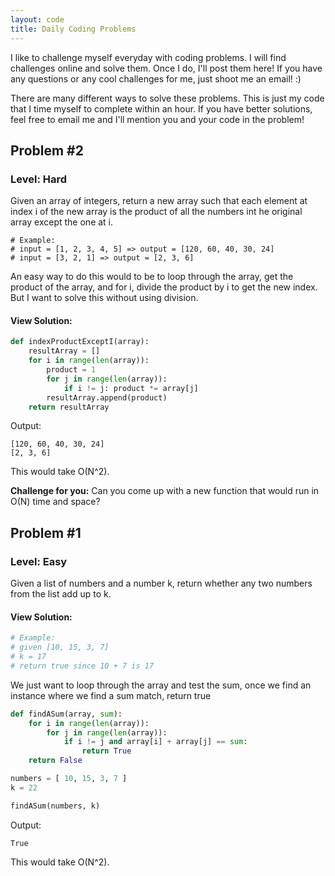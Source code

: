 ```yaml
---
layout: code
title: Daily Coding Problems
---
```


I like to challenge myself everyday with coding problems. I will find challenges online and solve them. Once I do, I'll post them here! If you have any questions or any cool challenges for me, just shoot me an email! :)

There are many different ways to solve these problems. This is just my code that I time myself to complete within an hour. If you have better solutions, feel free to email me and I'll mention you and your code in the problem!

## Problem #2
### Level: Hard

Given an array of integers, return a new array such that each element at index i of the new array is the product of all the numbers int he original array except the one at i.

```
# Example:
# input = [1, 2, 3, 4, 5] => output = [120, 60, 40, 30, 24]
# input = [3, 2, 1] => output = [2, 3, 6]
```

An easy way to do this would to be to loop through the array, get the product of the array, and for i, divide the product by i to get the new index. But I want to solve this without using division.

#### View Solution:

```python
def indexProductExceptI(array):
    resultArray = []
    for i in range(len(array)):
        product = 1
        for j in range(len(array)):
            if i != j: product *= array[j]
        resultArray.append(product)
    return resultArray
```


Output:
```
[120, 60, 40, 30, 24]
[2, 3, 6]
```

This would take O(N^2). 

**Challenge for you:** Can you come up with a new function that would run in O(N) time and space?

## Problem #1
### Level: Easy

Given a list of numbers and a number k, return whether any two numbers from the list add up to k.

#### View Solution:

```python
# Example:
# given [10, 15, 3, 7]
# k = 17
# return true since 10 + 7 is 17
```
We just want to loop through the array and test the sum, once we find an instance where we find a sum match, return true

```python
def findASum(array, sum):
    for i in range(len(array)):
        for j in range(len(array)):
            if i != j and array[i] + array[j] == sum:
                return True
    return False

numbers = [ 10, 15, 3, 7 ]
k = 22

findASum(numbers, k)
```

Output:
```
True
```

This would take O(N^2).